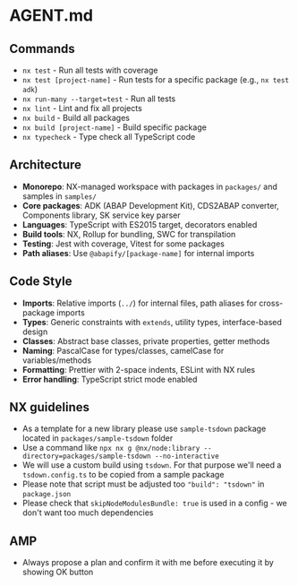 # AGENT.md

## Commands

- `nx test` - Run all tests with coverage
- `nx test [project-name]` - Run tests for a specific package (e.g., `nx test adk`)
- `nx run-many --target=test` - Run all tests
- `nx lint` - Lint and fix all projects
- `nx build` - Build all packages
- `nx build [project-name]` - Build specific package
- `nx typecheck` - Type check all TypeScript code

## Architecture

- **Monorepo**: NX-managed workspace with packages in `packages/` and samples in `samples/`
- **Core packages**: ADK (ABAP Development Kit), CDS2ABAP converter, Components library, SK service key parser
- **Languages**: TypeScript with ES2015 target, decorators enabled
- **Build tools**: NX, Rollup for bundling, SWC for transpilation
- **Testing**: Jest with coverage, Vitest for some packages
- **Path aliases**: Use `@abapify/[package-name]` for internal imports

## Code Style

- **Imports**: Relative imports (`../`) for internal files, path aliases for cross-package imports
- **Types**: Generic constraints with `extends`, utility types, interface-based design
- **Classes**: Abstract base classes, private properties, getter methods
- **Naming**: PascalCase for types/classes, camelCase for variables/methods
- **Formatting**: Prettier with 2-space indents, ESLint with NX rules
- **Error handling**: TypeScript strict mode enabled

## NX guidelines

- As a template for a new library please use `sample-tsdown` package located in `packages/sample-tsdown` folder
- Use a command like `npx nx g @nx/node:library --directory=packages/sample-tsdown --no-interactive`
- We will use a custom build using `tsdown`. For that purpose we'll need a `tsdown.config.ts` to be copied from a sample package
- Please note that script must be adjusted too `"build": "tsdown"` in `package.json`
- Please check that `skipNodeModulesBundle: true` is used in a config - we don't want too much dependencies

## AMP

- Always propose a plan and confirm it with me before executing it by showing OK button
